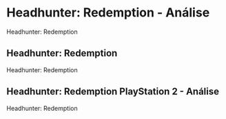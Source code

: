 ---
---

# Headhunter: Redemption - Análise

Headhunter: Redemption

## Headhunter: Redemption

Headhunter: Redemption

## Headhunter: Redemption PlayStation 2 - Análise

Headhunter: Redemption

